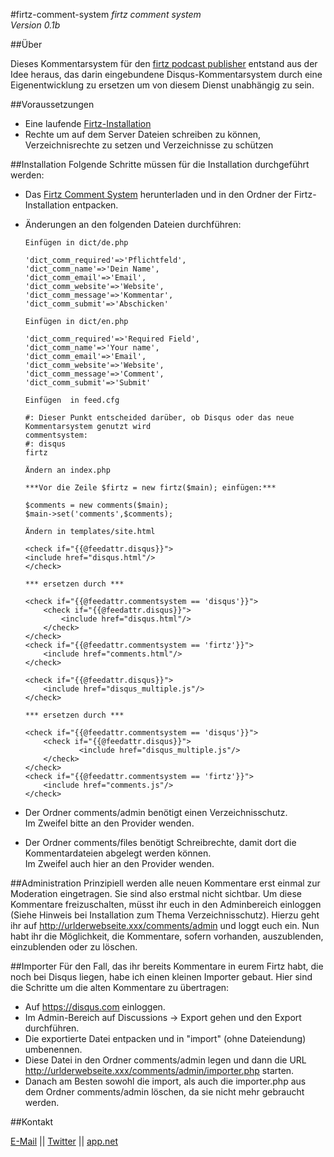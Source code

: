 #firtz-comment-system
*firtz comment system*  
*Version 0.1b*


##Über

Dieses Kommentarsystem für den [firtz podcast publisher](http://firtz.org/) entstand aus der Idee heraus, das darin eingebundene Disqus-Kommentarsystem durch eine Eigenentwicklung zu ersetzen um von diesem Dienst unabhängig zu sein.


##Voraussetzungen
* Eine laufende [Firtz-Installation](https://github.com/eazyliving/firtz/)
* Rechte um auf dem Server Dateien schreiben zu können, Verzeichnisrechte zu setzen und Verzeichnisse zu schützen


##Installation
Folgende Schritte müssen für die Installation durchgeführt werden:

* Das [Firtz Comment System](https://github.com/RonBuehler/firtz-comment-system) herunterladen und in den Ordner der Firtz-Installation entpacken.

* Änderungen an den folgenden Dateien durchführen:

      Einfügen in dict/de.php
    ```
    'dict_comm_required'=>'Pflichtfeld',
    'dict_comm_name'=>'Dein Name',
    'dict_comm_email'=>'Email',
    'dict_comm_website'=>'Website',
    'dict_comm_message'=>'Kommentar',
    'dict_comm_submit'=>'Abschicken'
    ```
    
      Einfügen in dict/en.php
    ```
    'dict_comm_required'=>'Required Field',
    'dict_comm_name'=>'Your name',
    'dict_comm_email'=>'Email',
    'dict_comm_website'=>'Website',
    'dict_comm_message'=>'Comment',
    'dict_comm_submit'=>'Submit'
    ```
    
      Einfügen  in feed.cfg
    ```
    #: Dieser Punkt entscheided darüber, ob Disqus oder das neue Kommentarsystem genutzt wird
    commentsystem:
    #: disqus
    firtz
    ```
    
      Ändern an index.php
    ```
    ***Vor die Zeile $firtz = new firtz($main); einfügen:***
    
    $comments = new comments($main);
    $main->set('comments',$comments);
    ```
    
      Ändern in templates/site.html
    ```
    <check if="{{@feedattr.disqus}}">
	<include href="disqus.html"/>
    </check>

    *** ersetzen durch ***
    
    <check if="{{@feedattr.commentsystem == 'disqus'}}">
      	<check if="{{@feedattr.disqus}}">
	      	<include href="disqus.html"/>
      	</check>
    </check>
    <check if="{{@feedattr.commentsystem == 'firtz'}}">
      	<include href="comments.html"/>
    </check>
    ```

    ```
    <check if="{{@feedattr.disqus}}">
        <include href="disqus_multiple.js"/>
    </check>
    
    *** ersetzen durch ***
    
    <check if="{{@feedattr.commentsystem == 'disqus'}}">
      	<check if="{{@feedattr.disqus}}">
      	      	<include href="disqus_multiple.js"/>
      	</check>
    </check>
    <check if="{{@feedattr.commentsystem == 'firtz'}}">
      	<include href="comments.js"/>
    </check>    
    ```
    
* Der Ordner comments/admin benötigt einen Verzeichnisschutz.  
Im Zweifel bitte an den Provider wenden.

* Der Ordner comments/files benötigt Schreibrechte, damit dort die Kommentardateien abgelegt werden können.  
Im Zweifel auch hier an den Provider wenden.


##Administration
Prinzipiell werden alle neuen Kommentare erst einmal zur Moderation eingetragen. Sie sind also erstmal nicht sichtbar.
Um diese Kommentare freizuschalten, müsst ihr euch in den Adminbereich einloggen (Siehe Hinweis bei Installation zum Thema Verzeichnisschutz).
Hierzu geht ihr auf http://urlderwebseite.xxx/comments/admin und loggt euch ein.
Nun habt ihr die Möglichkeit, die Kommentare, sofern vorhanden, auszublenden, einzublenden oder zu löschen.


##Importer
Für den Fall, das ihr bereits Kommentare in eurem Firtz habt, die noch bei Disqus liegen, habe ich einen kleinen Importer gebaut. Hier sind die Schritte um die alten Kommentare zu übertragen:
* Auf https://disqus.com einloggen.
* Im Admin-Bereich auf Discussions -> Export gehen und den Export durchführen.
* Die exportierte Datei entpacken und in "import" (ohne Dateiendung) umbenennen.
* Diese Datei in den Ordner comments/admin legen und dann die URL http://urlderwebseite.xxx/comments/admin/importer.php starten.
* Danach am Besten sowohl die import, als auch die importer.php aus dem Ordner comments/admin löschen, da sie nicht mehr gebraucht werden.


##Kontakt

[E-Mail](mailto:ronbuehler@live.de) || [Twitter](https://twitter.com/ronbuehler) || [app.net](https://alpha.app.net/ronbuehler)


